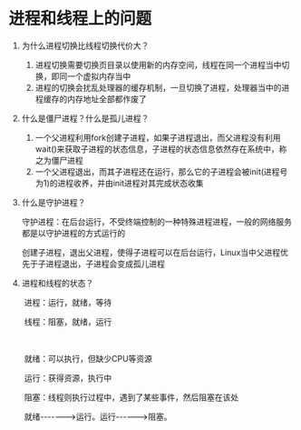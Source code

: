 # 进程和线程上的问题



1. 为什么进程切换比线程切换代价大？
   1. 进程切换需要切换页目录以使用新的内存空间，线程在同一个进程当中切换，即同一个虚拟内存当中
   2. 进程的切换会扰乱处理器的缓存机制，一旦切换了进程，处理器当中的进程缓存的内存地址全部都作废了

2. 什么是僵尸进程？什么是孤儿进程？

   1. 一个父进程利用fork创建子进程，如果子进程退出，而父进程没有利用wait()来获取子进程的状态信息，子进程的状态信息依然存在系统中，称之为僵尸进程
   2. 一个父进程退出，而其子进程还在运行，那么它的子进程会被init(进程号为1)的进程收养，并由init进程对其完成状态收集

3. 什么是守护进程？

   ​	守护进程：在后台运行，不受终端控制的一种特殊进程进程，一般的网络服务都是以守护进程的方式运行的

   ​	创建子进程，退出父进程，使得子进程可以在后台运行，Linux当中父进程优先于子进程退出，子进程会变成孤儿进程

4. 进程和线程的状态？

   ​	进程：运行，就绪，等待

   ​	线程：阻塞，就绪，运行

   ​	

   ​	就绪：可以执行，但缺少CPU等资源

   ​	运行：获得资源，执行中

   ​	阻塞：线程则执行过程中，遇到了某些事件，然后阻塞在该处

   ​	就绪------->运行。运行------>阻塞。  